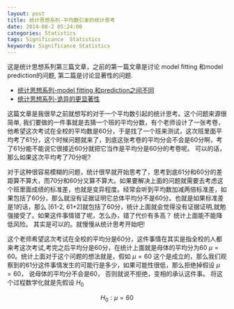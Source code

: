```yaml
---
layout: post
title: 统计思想系列-平均数引发的统计思考
date: 2014-08-2 05:24:00
categories: Statistics
tags: Significance  Statistics
keywords: Significance Statistics
---
```


这是统计思想系列第三篇文章，之前的第一篇文章是讨论 model fitting 和model prediction的问题, 第二篇是讨论显著性的问题.

* [统计思想系列-model fitting 和prediction之间不同][fitting]
* [统计思想系列-诡异的更显著性][significance]

这篇文章是我很早之前就想写的对于一个平均数引起的统计思考。这个问题来源很简单, 我们要做的一件事就是去猜一个班的平均分数，有个老师设计了一张考卷，他希望这次考试在全校的平均数是60分，于是找了一个班来测试，这次班里面平均考了61分，这个时候问题就来了，到底这张考卷的平均分会不会是60分啊，考了61分能不能说它很接近60分就把它当作是平均分是60分的考卷呢。 可以的话，那么如果这次平均考了70分呢?

对于这种很容易模糊的问题，统计很早就开始思考了，思考到底61分和60分的差距算不算大，而70分和60分又算不算大。如果要解决上面的问题就需要去考虑这个班里面成绩的标准差，也就是变异程度。经常会听到平均数加减两倍标准差，如果包括了60分，那么就没有证据证明它总体平均分不是60分。也就是如果标准差是1的话，那么 \[61-2, 61+2\]就包括了60分，统计上面就会觉得没有证据证明,就勉强接受了。如果这件事情错了呢，怎么办，错了代价有多高？ 统计上面能不能降低风险。  其实是可以的。就慢慢从统计思考开始吧!

这个老师希望这次考试在全校的平均分是60分，这件事情在其实是指全校的人都来考这次考试,考完之后平均分是60分，在统计上面就是母体的平均分为60 $\mu = 60$。统计上面对于这个问题的想法就是，假如 $\mu = 60$ 这个是成立的，那么我们观察到的61分这件事情发生的可能行是多少，如果可能性很低，那么拒绝掉假设 $\mu = 60$， 说母体的平均分不会是60， 否则就说不拒绝，变相的承认这件事。 将这个过程数学化就是先假设 $H_0$

$$ H_0: \mu =60 $$


[fitting]: http://blog.xjchen.net/statistics/2014/07/28/fitting-prediction/
[significance]: http://blog.xjchen.net/statistics/2014/07/28/significance/
[summary]: {{BASE_PATH}}/images/Statistical_thought/summary.png
